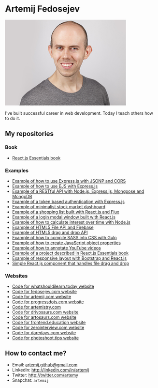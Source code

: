 # Artemij Fedosejev

<img src="artemij_fedosejev.jpg" width="400" />

I've built successful career in web development. Today I teach others how to do it.

## My repositories

### Book

+ [React.js Essentials book](https://github.com/fedosejev/react-essentials)

### Examples

+ [Example of how to use Express.js with JSONP and CORS](https://github.com/fedosejev/express-jsonp-cors)
+ [Example of how to use EJS with Express.js](https://github.com/fedosejev/express-ejs)
+ [Example of a RESTful API with Node.js, Express.js, Mongoose and MongoDB](https://github.com/fedosejev/restful-api-express-mongoose)
+ [Example of a token based authentication with Express.js](https://github.com/fedosejev/express-api-token-authentication)
+ [Example of minimalist stock market dashboard](https://github.com/fedosejev/stock-market-dashboard)
+ [Example of a shopping list built with React.js and Flux](https://github.com/fedosejev/shopping-list-react)
+ [Example of a login modal window built with React.js](https://github.com/fedosejev/modal-window-react)
+ [Example of how to calculate interest over time with Node.js](https://github.com/fedosejev/growth-of-a-dollar-over-time)
+ [Example of HTML5 File API and Firebase](https://github.com/fedosejev/html5-file-drag-and-drop-firebase)
+ [Example of HTML5 drag and drop API](https://github.com/fedosejev/html5-drag-and-drop)
+ [Example of how to compile SASS into CSS with Gulp](https://github.com/fedosejev/compile-sass-with-gulp)
+ [Example of how to create JavaScript object properties](https://github.com/fedosejev/javascript-object-properties)
+ [Example of how to annotate YouTube videos](https://github.com/fedosejev/youtube-annotation)
+ [Example of a project described in React.js Essentials book](https://github.com/fedosejev/react-essentials-project)
+ [Example of responsive layout with Bootstrap and React.js](https://github.com/fedosejev/react-bootstrap-layout)
+ [Simple React.js component that handles file drag and drop](https://github.com/fedosejev/react-file-drag-and-drop)

### Websites

+ [Code for whatshouldilearn.today website](https://github.com/fedosejev/whatshouldilearn.today)
+ [Code for fedosejev.com website](https://github.com/fedosejev/fedosejev.com)
+ [Code for artemij.com website](https://github.com/fedosejev/artemij.com)
+ [Code for progressdots.com website](https://github.com/fedosejev/progressdots.com)
+ [Code for artemistry.com](https://github.com/fedosejev/artemistry.com)
+ [Code for drivosaurs.com website](https://github.com/fedosejev/drivosaurs.com)
+ [Code for artosaurs.com website](https://github.com/fedosejev/artosaurs.com)
+ [Code for frontend.education website](https://github.com/fedosejev/frontend.education)
+ [Code for zerointerview.com website](https://github.com/fedosejev/zerointerview.com)
+ [Code for daredays.com website](https://github.com/fedosejev/daredays.com)
+ [Code for photoshoot.tips website](https://github.com/fedosejev/photoshoot.tips)

## How to contact me?

+ Email: artemij.github@gmail.com
+ LinkedIn: http://linkedin.com/in/artemij
+ Twitter: http://twitter.com/artemy
+ Snapchat: `artemij`
